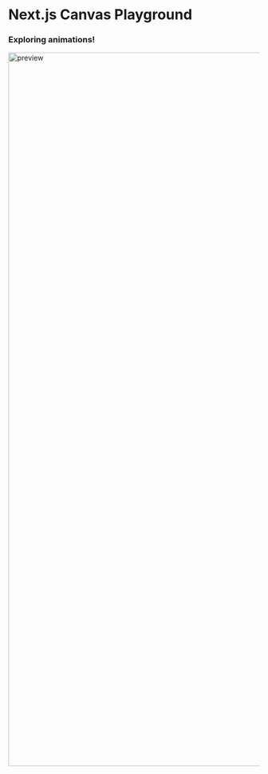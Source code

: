 # Next.js Canvas Playground
### Exploring animations!

<img width="1431" alt="preview" src="https://user-images.githubusercontent.com/25682681/235307277-94ffe4dc-c138-4ac0-af07-c978d91f62f5.png">
